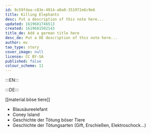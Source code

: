 ```yaml
---
id: 9c59fdaa-c83e-4914-a0a8-351972e6c9e6
title: Killing Elephants
desc: Put a description of this note here...
updated: 1619681746513
created: 1619681502143
title_de: Add a german title here
desc_de: Put a DE description of this note here...
author: mv
tao_type: story
cover_image: null
license: CC BY-SA
published: false
colour_scheme: 11
---
```


:::EN:::

:::DE:::

[[material.böse tiere]]

* Blausäureelefant
* Coney Island
* Geschichte der Tötung böser Tiere
* Geschichte der Tötungsarten (Gift, Erschießen, Elektroschock...)
